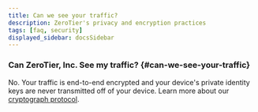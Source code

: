 ```yaml
---
title: Can we see your traffic?
description: ZeroTier's privacy and encryption practices
tags: [faq, security]
displayed_sidebar: docsSidebar
---
```


### Can ZeroTier, Inc. See my traffic? {#can-we-see-your-traffic}

No. Your traffic is end-to-end encrypted and your device's private identity keys are never transmitted off of your device. Learn more about our [cryptograph protocol](/protocol#cryptography).
